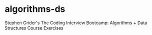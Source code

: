 # algorithms-ds
Stephen Grider's The Coding Interview Bootcamp: Algorithms + Data Structures Course Exercises

